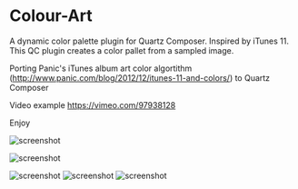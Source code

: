 Colour-Art
==========

A dynamic color palette plugin for Quartz Composer. Inspired by iTunes 11. This QC plugin creates a color pallet from a sampled image. 

Porting Panic's iTunes album art color algortithm (http://www.panic.com/blog/2012/12/itunes-11-and-colors/) to Quartz Composer

Video example 
https://vimeo.com/97938128

Enjoy



![screenshot](https://github.com/jonathanhammond/Colour-Art/blob/master/Images/CoverArtTitle.jpg)

![screenshot](https://github.com/jonathanhammond/Colour-Art/blob/master/Images/OrigamiScreen.jpg)

![screenshot](https://github.com/jonathanhammond/Colour-Art/blob/master/Images/Danger.png)
![screenshot](https://github.com/jonathanhammond/Colour-Art/blob/master/Images/FB.png)
![screenshot](https://github.com/jonathanhammond/Colour-Art/blob/master/Images/beyonce.png)



